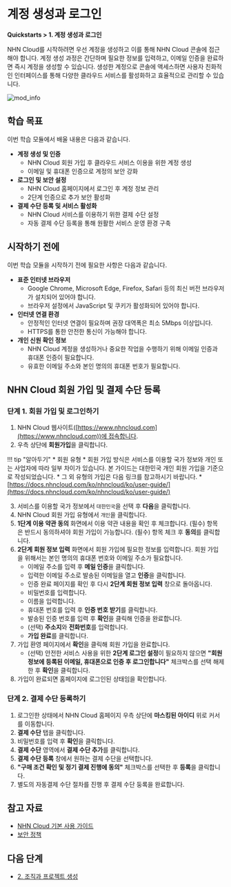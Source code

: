# 계정 생성과 로그인
**Quickstarts > 1. 계정 생성과 로그인**

NHN Cloud를 시작하려면 우선 계정을 생성하고 이를 통해 NHN Cloud 콘솔에 접근해야 합니다. 계정 생성 과정은 간단하며 필요한 정보를 입력하고, 이메일 인증을 완료하면 즉시 계정을 생성할 수 있습니다. 생성한 계정으로 콘솔에 액세스하면 사용자 친화적인 인터페이스를 통해 다양한 클라우드 서비스를 활성화하고 효율적으로 관리할 수 있습니다.

![mod_info](https://kr1-api-object-storage.nhncloudservice.com/v1/AUTH_2acdfabf4efe4efc8a04c00b348110c9/cdn_origin/prod_cloud_quickstarts/module_info/%EA%B3%84%EC%A0%95%20%EC%83%9D%EC%84%B1%EA%B3%BC%20%EB%A1%9C%EA%B7%B8%EC%9D%B8.png)
## 학습 목표

이번 학습 모듈에서 배울 내용은 다음과 같습니다.

* **계정 생성 및 인증**
    * NHN Cloud 회원 가입 후 클라우드 서비스 이용을 위한 계정 생성
    * 이메일 및 휴대폰 인증으로 계정의 보안 강화
* **로그인 및 보안 설정**
    * NHN Cloud 홈페이지에서 로그인 후 계정 정보 관리
    * 2단계 인증으로 추가 보안 활성화
* **결제 수단 등록 및 서비스 활성화**
    * NHN Cloud 서비스를 이용하기 위한 결제 수단 설정
    * 자동 결제 수단 등록을 통해 원활한 서비스 운영 환경 구축

## 시작하기 전에

이번 학습 모듈을 시작하기 전에 필요한 사항은 다음과 같습니다.

* **표준 인터넷 브라우저**
    * Google Chrome, Microsoft Edge, Firefox, Safari 등의 최신 버전 브라우저가 설치되어 있어야 합니다.
    * 브라우저 설정에서 JavaScript 및 쿠키가 활성화되어 있어야 합니다.
* **인터넷 연결 환경**
    * 안정적인 인터넷 연결이 필요하며 권장 대역폭은 최소 5Mbps 이상입니다.
    * HTTPS를 통한 안전한 통신이 가능해야 합니다.
* **개인 신원 확인 정보**
    * NHN Cloud 계정을 생성하거나 중요한 작업을 수행하기 위해 이메일 인증과 휴대폰 인증이 필요합니다.
    * 유효한 이메일 주소와 본인 명의의 휴대폰 번호가 필요합니다.

## NHN Cloud 회원 가입 및 결제 수단 등록

### 단계 1. 회원 가입 및 로그인하기

1. NHN Cloud 웹사이트([https://www.nhncloud.com](https://www.nhncloud.com))에 접속합니다.
2. 우측 상단에 **회원가입**을 클릭합니다.

!!! tip "알아두기"
    * 회원 유형
        * 회원 가입 방식은 서비스를 이용할 국가 정보와 개인 또는 사업자에 따라 일부 차이가 있습니다. 본 가이드는 대한민국 개인 회원 가입을 기준으로 작성되었습니다.
        * 그 외 유형의 가입은 다음 링크를 참고하시기 바랍니다.
            * [https://docs.nhncloud.com/ko/nhncloud/ko/user-guide/](https://docs.nhncloud.com/ko/nhncloud/ko/user-guide/)

3. 서비스를 이용할 국가 정보에서 `대한민국`을 선택 후 **다음**을 클릭합니다.
4. NHN Cloud 회원 가입 유형에서 `개인`을 클릭합니다.
5. **1단계 이용 약관 동의** 화면에서 이용 약관 내용을 확인 후 체크합니다. (필수) 항목은 반드시 동의하셔야 회원 가입이 가능합니다. (필수) 항목 체크 후 **동의**를 클릭합니다.
6. **2단계 회원 정보 입력** 화면에서 회원 가입에 필요한 정보를 입력합니다. 회원 가입을 위해서는 본인 명의의 휴대폰 번호와 이메일 주소가 필요합니다.
    * 이메일 주소를 입력 후 **메일 인증**을 클릭합니다.
    * 입력한 이메일 주소로 발송된 이메일을 열고 **인증**을 클릭합니다.
    * 인증 완료 페이지를 확인 후 다시 **2단계 회원 정보 입력** 창으로 돌아옵니다.
    * 비밀번호를 입력합니다.
    * 이름을 입력합니다.
    * 휴대폰 번호를 입력 후 **인증 번호 받기**를 클릭합니다.
    * 발송된 인증 번호를 입력 후 **확인**을 클릭해 인증을 완료합니다.
    * (선택) **주소지**와 **전화번호**를 입력합니다.
    * **가입 완료**를 클릭합니다.
7. 가입 환영 페이지에서 **확인**을 클릭해 회원 가입을 완료합니다.
    * (선택) 안전한 서비스 사용을 위한 **2단계 로그인 설정**이 필요하지 않으면 **"회원정보에 등록된 이메일, 휴대폰으로 인증 후 로그인합니다"** 체크박스를 선택 해제한 후 **확인**을 클릭합니다.
8. 가입이 완료되면 홈페이지에 로그인된 상태임을 확인합니다.

### 단계 2. 결제 수단 등록하기

1. 로그인한 상태에서 NHN Cloud 홈페이지 우측 상단에 **마스킹된 아이디** 위로 커서를 이동합니다.
2. **결제 수단** 탭을 클릭합니다.
3. 비밀번호를 입력 후 **확인**을 클릭합니다.
4. **결제 수단** 영역에서 **결제 수단 추가**를 클릭합니다.
5. **결제 수단 등록** 창에서 원하는 결제 수단을 선택합니다.
6. **"구매 조건 확인 및 정기 결제 진행에 동의"** 체크박스를 선택한 후 **등록**을 클릭합니다.
7. 별도의 자동결제 수단 절차를 진행 후 결제 수단 둥록을 완료합니다.

## 참고 자료

* [NHN Cloud 기본 사용 가이드](https://docs.nhncloud.com/ko/nhncloud/ko/user-guide/)
* [보안 정책](https://docs.nhncloud.com/ko/nhncloud/ko/security-policy/)

## 다음 단계

* [2. 조직과 프로젝트 생성](https://docs.nhncloud.com/ko/quickstarts/ko/create-organization/)
